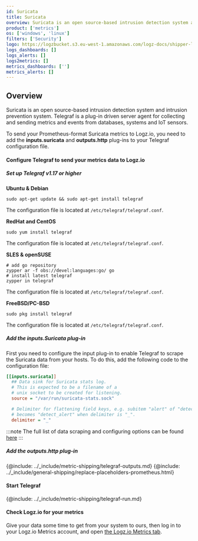 ```yaml
---
id: Suricata
title: Suricata
overview: Suricata is an open source-based intrusion detection system and intrusion prevention system. Telegraf is a plug-in driven server agent for collecting and sending metrics and events from databases, systems and IoT sensors.
product: ['metrics']
os: ['windows', 'linux']
filters: ['Security']
logo: https://logzbucket.s3.eu-west-1.amazonaws.com/logz-docs/shipper-logos/suricata-logo.png
logs_dashboards: []
logs_alerts: []
logs2metrics: []
metrics_dashboards: ['']
metrics_alerts: []
---
```




## Overview

Suricata is an open source-based intrusion detection system and intrusion prevention system. Telegraf is a plug-in driven server agent for collecting and sending metrics and events from databases, systems and IoT sensors.

To send your Prometheus-format Suricata metrics to Logz.io, you need to add the **inputs.suricata** and **outputs.http** plug-ins to your Telegraf configuration file.

#### Configure Telegraf to send your metrics data to Logz.io

 

##### Set up Telegraf v1.17 or higher

**Ubuntu & Debian**

```shell
sudo apt-get update && sudo apt-get install telegraf
```

The configuration file is located at `/etc/telegraf/telegraf.conf`.

**RedHat and CentOS**

```shell
sudo yum install telegraf
```

The configuration file is located at `/etc/telegraf/telegraf.conf`.

**SLES & openSUSE**

```shell
# add go repository
zypper ar -f obs://devel:languages:go/ go
# install latest telegraf
zypper in telegraf
```

The configuration file is located at `/etc/telegraf/telegraf.conf`.

**FreeBSD/PC-BSD**

```shell
sudo pkg install telegraf
```

The configuration file is located at `/etc/telegraf/telegraf.conf`.
  
  
##### Add the inputs.Suricata plug-in

First you need to configure the input plug-in to enable Telegraf to scrape the Suricata data from your hosts. To do this, add the following code to the configuration file:

``` ini
[[inputs.suricata]]
  ## Data sink for Suricata stats log.
  # This is expected to be a filename of a
  # unix socket to be created for listening.
  source = "/var/run/suricata-stats.sock"

  # Delimiter for flattening field keys, e.g. subitem "alert" of "detect"
  # becomes "detect_alert" when delimiter is "_".
  delimiter = "_"
```

:::note
The full list of data scraping and configuring options can be found [here](https://github.com/influxdata/telegraf/blob/release-1.18/plugins/inputs/suricata/README.md)
:::
 

##### Add the outputs.http plug-in
  
{@include: ../_include/metric-shipping/telegraf-outputs.md}
{@include: ../_include/general-shipping/replace-placeholders-prometheus.html}
  
#### Start Telegraf

{@include: ../_include/metric-shipping/telegraf-run.md}

  
#### Check Logz.io for your metrics

Give your data some time to get from your system to ours, then log in to your Logz.io Metrics account, and open [the Logz.io Metrics tab](https://app.logz.io/#/dashboard/metrics/).


 
